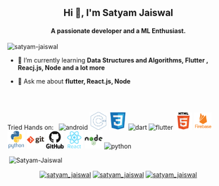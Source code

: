 <h2 align="center">Hi 👋, I'm Satyam Jaiswal</h2>
<h4 align="center">A passionate developer and a ML Enthusiast.</h4>

<p align="left"> <img src="https://komarev.com/ghpvc/?username=satyam-jaiswal" alt="satyam-jaiswal" /> </p>

- 🌱 I’m currently learning **Data Structures and Algorithms, Flutter , Reacj.js, Node and a lot more**

- 💬 Ask me about **flutter, React.js, Node**

<br />
<br />

<p align="left">Tried Hands on:  &nbsp; <img src="https://www.vectorlogo.zone/logos/android/android-icon.svg" alt="android" width="40" height="40"/>
 <img src="https://raw.githubusercontent.com/devicons/devicon/2809b567852a4648062a2d3e7c1c531367458c0b/icons/cplusplus/cplusplus-line.svg" alt="cplusplus" width="40" height="40"/> 
 <img src="https://raw.githubusercontent.com/devicons/devicon/2809b567852a4648062a2d3e7c1c531367458c0b/icons/css3/css3-original.svg" alt="css3" width="40" height="40"/>
 <img src="https://www.vectorlogo.zone/logos/dartlang/dartlang-icon.svg" alt="dart" width="40" height="40"/>
 <img src="https://www.vectorlogo.zone/logos/flutterio/flutterio-icon.svg" alt="flutter" width="40" height="40"/>
 <img src="https://raw.githubusercontent.com/devicons/devicon/2809b567852a4648062a2d3e7c1c531367458c0b/icons/html5/html5-original-wordmark.svg" alt="html5" width="40" height="40"/>
 <img src="https://raw.githubusercontent.com/devicons/devicon/2809b567852a4648062a2d3e7c1c531367458c0b/icons/firebase/firebase-plain-wordmark.svg" alt="firebase" width="40" height="40"/> 
 <img src="https://raw.githubusercontent.com/devicons/devicon/2809b567852a4648062a2d3e7c1c531367458c0b/icons/python/python-original-wordmark.svg" alt="python" width="40" height="40"/> 
 
 
 <img src="https://raw.githubusercontent.com/devicons/devicon/2809b567852a4648062a2d3e7c1c531367458c0b/icons/git/git-original-wordmark.svg" alt="git" width="40" height="40"/> 
 <img src="https://raw.githubusercontent.com/devicons/devicon/2809b567852a4648062a2d3e7c1c531367458c0b/icons/github/github-original-wordmark.svg" alt="github" width="40" height="40"/> 
 <img src="https://raw.githubusercontent.com/devicons/devicon/2809b567852a4648062a2d3e7c1c531367458c0b/icons/react/react-original-wordmark.svg" alt="react" width="40" height="40"/> 
 <img src="https://raw.githubusercontent.com/devicons/devicon/2809b567852a4648062a2d3e7c1c531367458c0b/icons/nodejs/nodejs-original-wordmark.svg" alt="nodejs" width="40" height="40"/> 
 <img src="https://devicons.github.io/devicon/devicon.git/icons/python/python-original.svg" alt="python" width="40" height="40"/> 
 
<br />


<p>&nbsp;<img align="center" src="https://github-readme-stats.vercel.app/api?username=Satyam-Jaiswal&&count_private=true&show_icons=true" alt="Satyam-Jaiswal" /></p>

<p align="center">
<a href="https://www.facebook.com/satyam.jaiswal.3158/" target="blank"><img align="center" src="https://cdn.jsdelivr.net/npm/simple-icons@3.0.1/icons/facebook.svg" alt="satyam_jaiswal" height="30" width="30" /></a>
<a href="https://www.linkedin.com/in/satyam-jaiswal-a92b46195/" target="blank"><img align="center" src="https://cdn.jsdelivr.net/npm/simple-icons@3.0.1/icons/linkedin.svg" alt="satyam_jaiswal" height="30" width="30" /></a>
<a href="https://www.instagram.com/satyam_jaiswal26/" target="blank"><img align="center" src="https://cdn.jsdelivr.net/npm/simple-icons@3.0.1/icons/instagram.svg" alt="satyam_jaiswal" height="30" width="30" /></a>
</p>
